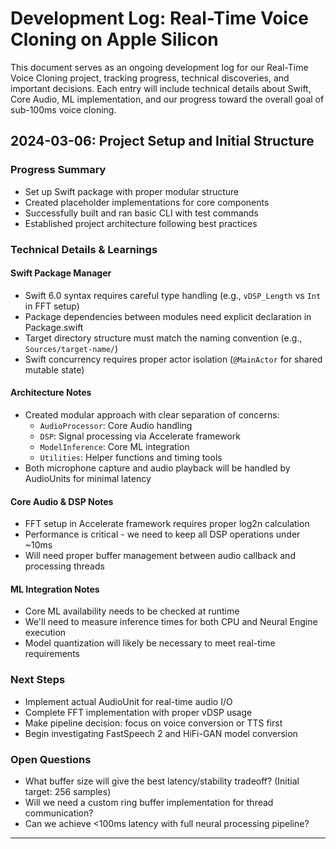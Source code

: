 # Development Log: Real-Time Voice Cloning on Apple Silicon

This document serves as an ongoing development log for our Real-Time Voice Cloning project, tracking progress, technical discoveries, and important decisions. Each entry will include technical details about Swift, Core Audio, ML implementation, and our progress toward the overall goal of sub-100ms voice cloning.

## 2024-03-06: Project Setup and Initial Structure

### Progress Summary

- Set up Swift package with proper modular structure
- Created placeholder implementations for core components
- Successfully built and ran basic CLI with test commands
- Established project architecture following best practices

### Technical Details & Learnings

#### Swift Package Manager

- Swift 6.0 syntax requires careful type handling (e.g., `vDSP_Length` vs `Int` in FFT setup)
- Package dependencies between modules need explicit declaration in Package.swift
- Target directory structure must match the naming convention (e.g., `Sources/target-name/`)
- Swift concurrency requires proper actor isolation (`@MainActor` for shared mutable state)

#### Architecture Notes

- Created modular approach with clear separation of concerns:
  - `AudioProcessor`: Core Audio handling
  - `DSP`: Signal processing via Accelerate framework
  - `ModelInference`: Core ML integration
  - `Utilities`: Helper functions and timing tools
- Both microphone capture and audio playback will be handled by AudioUnits for minimal latency

#### Core Audio & DSP Notes

- FFT setup in Accelerate framework requires proper log2n calculation
- Performance is critical - we need to keep all DSP operations under ~10ms
- Will need proper buffer management between audio callback and processing threads

#### ML Integration Notes

- Core ML availability needs to be checked at runtime
- We'll need to measure inference times for both CPU and Neural Engine execution
- Model quantization will likely be necessary to meet real-time requirements

### Next Steps

- Implement actual AudioUnit for real-time audio I/O
- Complete FFT implementation with proper vDSP usage
- Make pipeline decision: focus on voice conversion or TTS first
- Begin investigating FastSpeech 2 and HiFi-GAN model conversion

### Open Questions

- What buffer size will give the best latency/stability tradeoff? (Initial target: 256 samples)
- Will we need a custom ring buffer implementation for thread communication?
- Can we achieve <100ms latency with full neural processing pipeline?

---

<!-- Template for future entries -->
<!--
## YYYY-MM-DD: [Summary Title]

### Progress Summary
- Key progress point 1
- Key progress point 2

### Technical Details & Learnings

#### [Category]
- Technical point 1
- Technical point 2

### Next Steps
- Next step 1
- Next step 2

### Challenges & Solutions
- Challenge 1: Solution 1
- Challenge 2: Solution 2
-->
